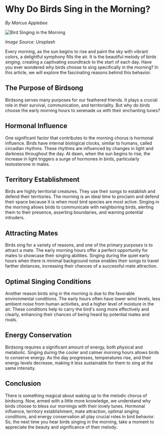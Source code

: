 # **Why Do Birds Sing in the Morning?** 

*By Marcus Applebee*


![Bird Singing in the Morning](https://images.unsplash.com/photo-1558465680-2cee7ee6eebb)

*Image Source: Unsplash*

Every morning, as the sun begins to rise and paint the sky with vibrant colors, a delightful symphony fills the air. It is the beautiful melody of birds singing, creating a captivating soundtrack to the start of each day. Have you ever wondered why birds choose to sing specifically in the morning? In this article, we will explore the fascinating reasons behind this behavior.


## The Purpose of Birdsong

Birdsong serves many purposes for our feathered friends. It plays a crucial role in their survival, communication, and territoriality. But why do birds choose the early morning hours to serenade us with their enchanting tunes?


## Hormonal Influence

One significant factor that contributes to the morning chorus is hormonal influence. Birds have internal biological clocks, similar to humans, called circadian rhythms. These rhythms are influenced by changes in light and darkness throughout the day. At dawn, when the sun begins to rise, the increase in light triggers a surge of hormones in birds, particularly testosterone in males.


## Territory Establishment

Birds are highly territorial creatures. They use their songs to establish and defend their territories. The morning is an ideal time to proclaim and defend their space because it is when most bird species are most active. Singing in the morning allows birds to communicate with neighboring birds, alerting them to their presence, asserting boundaries, and warning potential intruders.


## Attracting Mates

Birds sing for a variety of reasons, and one of the primary purposes is to attract a mate. The early morning hours offer a perfect opportunity for males to showcase their singing abilities. Singing during the quiet early hours when there is minimal background noise enables their songs to travel farther distances, increasing their chances of a successful mate attraction.


## Optimal Singing Conditions

Another reason birds sing in the morning is due to the favorable environmental conditions. The early hours often have lower wind levels, less ambient noise from human activities, and a higher level of moisture in the air. These conditions help to carry the bird's song more effectively and clearly, enhancing their chances of being heard by potential mates and rivals.


## Energy Conservation

Birdsong requires a significant amount of energy, both physical and metabolic. Singing during the cooler and calmer morning hours allows birds to conserve energy. As the day progresses, temperatures rise, and their energy levels decrease, making it less sustainable for them to sing at the same intensity.


## Conclusion

There is something magical about waking up to the melodic chorus of birdsong. Now, armed with a little more knowledge, we understand why birds choose to bless our mornings with their lovely tunes. Hormonal influence, territory establishment, mate attraction, optimal singing conditions, and energy conservation all play crucial roles in bird behavior. So, the next time you hear birds singing in the morning, take a moment to appreciate the beauty and significance of their melody.